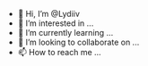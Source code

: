 - 👋 Hi, I’m @Lydiiv
- 👀 I’m interested in ...
- 🌱 I’m currently learning ...
- 💞️ I’m looking to collaborate on ...
- 📫 How to reach me ...

<!---
Lydiiv/Lydiiv is a ✨ special ✨ repository because its `README.md` (this file) appears on your GitHub profile.
You can click the Preview link to take a look at your changes.
--->
